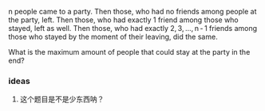 n people came to a party. Then those, who had no friends among people at the party, left. Then those, who had exactly 1 friend among those who stayed, left as well. Then those, who had exactly 2, 3, ..., n - 1 friends among those who stayed by the moment of their leaving, did the same.

What is the maximum amount of people that could stay at the party in the end?

### ideas
1. 这个题目是不是少东西呐？